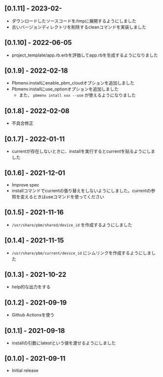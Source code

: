## [0.1.11] - 2023-02-
- ダウンロードしたソースコードを/tmpに展開するようにしました
- 古いバージョンディレクトリを削除するcleanコマンドを実装しました

## [0.1.10] - 2022-06-05
- project_template/app.rb.erbを評価してapp.rbを生成するようになりました

## [0.1.9] - 2022-02-18
- Pbmenv.installにenable_pbm_cloudオプションを追加しました
- Pbmenv.installにuse_optionオプションを追加しました
  - また、 `pbmenv intall xxx --use` が使えるようになりました

## [0.1.8] - 2022-02-08
- 不具合修正

## [0.1.7] - 2022-01-11
- currentが存在しないときに、installを実行するとcurrentを貼るようにしました

## [0.1.6] - 2021-12-01
- Improve spec
- installコマンドでcurrentの張り替えをしないようにしました。currentの参照を変えるときはuseコマンドを使ってください

## [0.1.5] - 2021-11-16
- `/usr/share/pbm/shared/device_id` を作成するようにしました

## [0.1.4] - 2021-11-15

- `/usr/share/pbm/current/device_id` にシムリンクを作成するようにしました

## [0.1.3] - 2021-10-22

- help的な出力をする

## [0.1.2] - 2021-09-19

- Github Actionsを使う

## [0.1.1] - 2021-09-18

- installの引数にlatestという値を渡せるようにしました

## [0.1.0] - 2021-09-11

- Initial release
